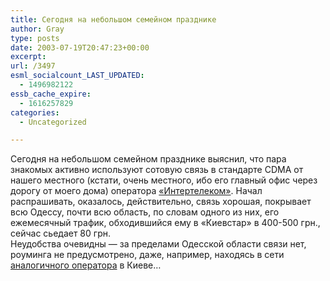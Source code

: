 ```yaml
---
title: Сегодня на небольшом семейном празднике
author: Gray
type: posts
date: 2003-07-19T20:47:23+00:00
excerpt:
url: /3497
esml_socialcount_LAST_UPDATED:
  - 1496982122
essb_cache_expire:
  - 1616257829
categories:
  - Uncategorized

---
```








Сегодня на небольшом семейном празднике выяснил, что пара знакомых активно используют сотовую связь в стандарте CDMA от нашего местного (кстати, очень местного, ибо его главный офис через дорогу от моего дома) оператора <a href="http://it.od.ua" target="_blank">&#171;Интертелеком&#187;</a>. Начал распрашивать, оказалось, действительно, связь хорошая, покрывает всю Одессу, почти всю область, по словам одного из них, его ежемесячный трафик, обходившийся ему в &#171;Киевстар&#187; в 400-500 грн., сейчас сьедает 80 грн.  
Неудобства очевидны &#8212; за пределами Одесской области связи нет, роуминга не предусмотрено, даже, например, находясь в сети <a href="http://cdmaua.com/russian/" target="_blank">аналогичного оператора</a> в Киеве&#8230;